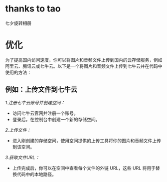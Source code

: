 # thanks to tao
七夕旋转相册

# 优化
为了提高国内访问速度，你可以将图片和音频文件上传到国内的云存储服务，例如阿里云、腾讯云或七牛云。以下是一个将图片和音频文件上传到七牛云并在代码中使用的方法：

## 例如：上传文件到七牛云
*1.注册七牛云账号并创建空间：*
- 访问七牛云官网并注册一个账号。
- 登录后，在控制台中创建一个新的存储空间。

*2.上传文件：*
- 进入刚创建的存储空间，使用空间提供的上传工具将你的图片和音频文件上传到该空间。

*3.获取文件URL：*
- 上传完成后，你可以在空间中查看每个文件的外链 URL，这些 URL 将用于替换代码中的本地路径。
